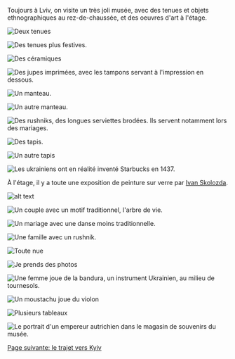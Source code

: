 Toujours à Lviv, on visite un très joli musée, avec des tenues et objets
ethnographiques au rez-de-chaussée, et des oeuvres d'art à l'étage.

![Deux tenues](images/lviv/musee_ethnographique/tenues_1.jpg)

![Des tenues plus festives.](images/lviv/musee_ethnographique/tenues_2.jpg)

![Des céramiques](images/lviv/musee_ethnographique/ceramiques.jpg)

![Des jupes imprimées, avec les tampons servant à l'impression en dessous.](images/lviv/musee_ethnographique/IMG_0785.jpg)

![Un manteau.](images/lviv/musee_ethnographique/manteau_1.jpg)

![Un autre manteau.](images/lviv/musee_ethnographique/manteau_2.jpg)

![Des rushniks, des longues serviettes brodées. Ils servent notamment lors des mariages.](images/lviv/musee_ethnographique/rushnik.jpg)

![Des tapis.](images/lviv/musee_ethnographique/tapis.jpg)

![Un autre tapis](images/lviv/musee_ethnographique/tapis_2.jpg)

![Les ukrainiens ont en réalité inventé Starbucks en 1437.](images/lviv/musee_ethnographique/starbucks.jpg)


À l'étage, il y a toute une exposition de peinture sur verre par [Ivan Skolozda](https://ukrainiannationalmuseum.org/wp-content/uploads/2020/04/2020-SKOLOZDRA-IVAN-1.pdf).

![alt text](images/lviv/musee_ethnographique/verre_repas.jpg)

![Un couple avec un motif traditionnel, l'arbre de vie.](images/lviv/musee_ethnographique/verre_epoux.jpg)

![Un mariage avec une danse moins traditionnelle.](images/lviv/musee_ethnographique/verre_danse_mariage.jpg)

![Une famille avec un rushnik.](images/lviv/musee_ethnographique/verre_famille.jpg)

![Toute nue](images/lviv/musee_ethnographique/verre_nue.jpg)

![Je prends des photos](images/lviv/musee_ethnographique/emile_verre.jpg)

![Une femme joue de la bandura, un instrument Ukrainien, au milieu de tournesols.](images/lviv/musee_ethnographique/verre_tournesols.jpg)

![Un moustachu joue du violon](images/lviv/musee_ethnographique/verre_violon.jpg)

![Plusieurs tableaux](images/lviv/musee_ethnographique/verres.jpg)

![Le portrait d'un empereur autrichien dans le magasin de souvenirs du musée.](images/lviv/musee_ethnographique/empereur_autrichien.jpg)

[Page suivante: le trajet vers Kyiv](trajet_lviv_kyiv.md)